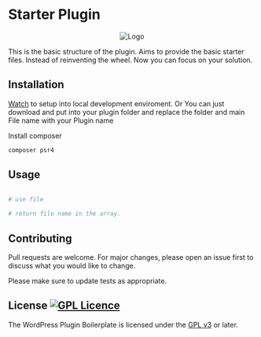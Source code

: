 # Starter Plugin

<p align="center">
  <img src="https://user-images.githubusercontent.com/12247382/168635713-966f5cd3-ccf7-4642-8cfc-c55603d338d6.png" alt="Logo">
</p>

This is the basic structure of the plugin. Aims to provide the basic starter files. Instead of reinventing the wheel. Now you can focus on your solution.

## Installation

 [Watch](https://youtube_url) to setup into local development enviroment. Or
You can just download and put into your plugin folder and replace the folder and main File name with your Plugin name

Install composer
```bash
composer psr4
```

## Usage

```PHP

# use file

# return file name in the array.


```

## Contributing
Pull requests are welcome. For major changes, please open an issue first to discuss what you would like to change.

Please make sure to update tests as appropriate.

## License [![GPL Licence](https://badges.frapsoft.com/os/gpl/gpl.png?v=103)](https://opensource.org/licenses/GPL-3.0/)

The WordPress Plugin Boilerplate is licensed under the [GPL v3](license.txt) or later.
